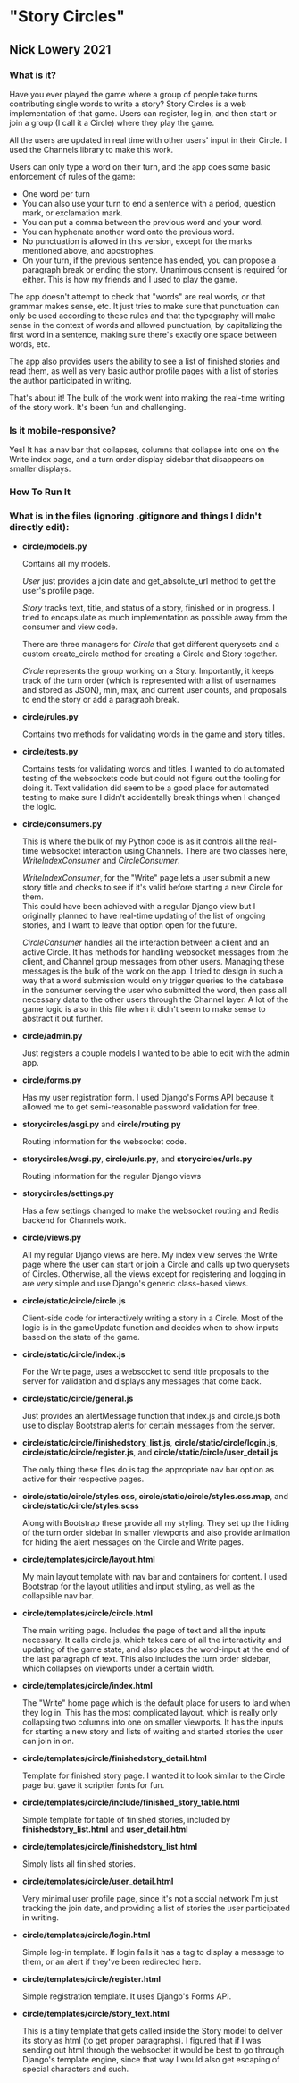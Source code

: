 "Story Circles"
=========
Nick Lowery 2021
---------------


### What is it?

Have you ever played the game where a group of people take turns contributing 
single words to write a story? Story Circles is a web implementation of that 
game. Users can register, log in, and then start or join a group (I call it a 
Circle) where they play the game. 

All the users are updated in real time with other users' input in their Circle. 
I used the Channels library to make this work. 

Users can only type a word on their turn, and the app does some basic 
enforcement of rules of the game:
- One word per turn
- You can also use your turn to end a sentence with a period, question mark, or 
    exclamation mark.
- You can put a comma between the previous word and your word.
- You can hyphenate another word onto the previous word.
- No punctuation is allowed in this version, except for the marks mentioned 
  above, and apostrophes.
- On your turn, if the previous sentence has ended, you can propose a paragraph 
    break or ending the story. Unanimous consent is required for either. This is 
    how my friends and I used to play the game.

The app doesn't attempt to check that "words" are real words, or that grammar 
makes sense, etc. It just tries to make sure that punctuation can only be used 
according to these rules and that the typography will make sense in the context 
of words and allowed punctuation, by capitalizing the first word in a sentence, 
making sure there's exactly one space between words, etc.

The app also provides users the ability to see a list of finished stories and 
read them, as well as very basic author profile pages with a list of stories the 
author participated in writing. 

That's about it! The bulk of the work went into making the real-time writing of 
the story work. It's been fun and challenging.

### Is it mobile-responsive?

Yes! It has a nav bar that collapses, columns that collapse into one on the 
Write index page, and a turn order display sidebar that disappears on smaller 
displays.

### How To Run It

### What is in the files (ignoring .gitignore and things I didn't directly edit):

- **circle/models.py**

    Contains all my models.

    *User* just provides a join date and get_absolute_url method to get the 
    user's profile page.

    *Story* tracks text, title, and status of a story, finished or in progress. 
    I tried to encapsulate as much implementation as possible away from the 
    consumer and view code.

    There are three managers for *Circle* that get different querysets and a 
    custom create_circle method for creating a Circle and Story together.

    *Circle* represents the group working on a Story. Importantly, it keeps 
    track of the turn order (which is represented with a list of usernames and 
    stored as JSON), min, max, and current user counts, and proposals to end the 
    story or add a paragraph break.

- **circle/rules.py**
        
    Contains two methods for validating words in the game and story titles.

- **circle/tests.py**

    Contains tests for validating words and titles. I wanted to do automated 
    testing of the websockets code but could not figure out the tooling for 
    doing it. Text validation did seem to be a good place for automated testing 
    to make sure I didn't accidentally break things when I changed the logic.

- **circle/consumers.py**
    
    This is where the bulk of my Python code is as it controls all the real-time 
    websocket interaction using Channels. There are two classes here, 
    *WriteIndexConsumer* and *CircleConsumer*. 

    *WriteIndexConsumer*, for the "Write" page lets a user submit a new story 
    title and checks to see if it's valid before starting a new Circle for them.  
    This could have been achieved with a regular Django view but I originally 
    planned to have real-time updating of the list of ongoing stories, and I 
    want to leave that option open for the future.

    *CircleConsumer* handles all the interaction between a client and an active 
    Circle. It has methods for handling websocket messages from the client, and 
    Channel group messages from other users. Managing these messages is the bulk 
    of the work on the app. I tried to design in such a way that a word 
    submission would only trigger queries to the database in the consumer 
    serving the user who submitted the word, then pass all necessary data to the 
    other users through the Channel layer. A lot of the game logic is also in 
    this file when it didn't seem to make sense to abstract it out further. 

- **circle/admin.py**

    Just registers a couple models I wanted to be able to edit with the admin 
    app.

- **circle/forms.py**

    Has my user registration form. I used Django's Forms API because it allowed 
    me to get semi-reasonable password validation for free.

- **storycircles/asgi.py** and **circle/routing.py**

    Routing information for the websocket code.

- **storycircles/wsgi.py**, **circle/urls.py**, and **storycircles/urls.py**

    Routing information for the regular Django views

- **storycircles/settings.py**

    Has a few settings changed to make the websocket routing and Redis backend 
    for Channels work.

- **circle/views.py**

    All my regular Django views are here. My index view serves the Write page 
    where the user can start or join a Circle and calls up two querysets of 
    Circles. Otherwise, all the views except for registering and logging in are 
    very simple and use Django's generic class-based views.

- **circle/static/circle/circle.js**

    Client-side code for interactively writing a story in a Circle. Most of the 
    logic is in the gameUpdate function and decides when to show inputs based on 
    the state of the game.

- **circle/static/circle/index.js**

    For the Write page, uses a websocket to send title proposals to the server 
    for validation and displays any messages that come back.

- **circle/static/circle/general.js**

    Just provides an alertMessage function that index.js and circle.js both use 
    to display Bootstrap alerts for certain messages from the server.

- **circle/static/circle/finishedstory_list.js**, 
  **circle/static/circle/login.js**, **circle/static/circle/register.js**, and 
  **circle/static/circle/user_detail.js**

    The only thing these files do is tag the appropriate nav bar option as 
    active for their respective pages.

- **circle/static/circle/styles.css**, **circle/static/circle/styles.css.map**, 
    and **circle/static/circle/styles.scss**

    Along with Bootstrap these provide all my styling. They set up the hiding of 
    the turn order sidebar in smaller viewports and also provide animation for 
    hiding the alert messages on the Circle and Write pages.

- **circle/templates/circle/layout.html**

    My main layout template with nav bar and containers for content. I used 
    Bootstrap for the layout utilities and input styling, as well as the 
    collapsible nav bar.

- **circle/templates/circle/circle.html**

    The main writing page. Includes the page of text and all the inputs 
    necessary. It calls circle.js, which takes care of all the interactivity and 
    updating of the game state, and also places the word-input at the end of the 
    last paragraph of text. This also includes the turn order sidebar, which 
    collapses on viewports under a certain width.

- **circle/templates/circle/index.html**

    The "Write" home page which is the default place for users to land when they 
    log in. This has the most complicated layout, which is really only 
    collapsing two columns into one on smaller viewports.  It has the inputs for 
    starting a new story and lists of waiting and started stories the user can 
    join in on.

- **circle/templates/circle/finishedstory_detail.html**

    Template for finished story page. I wanted it to look similar to the Circle 
    page but gave it scriptier fonts for fun.

- **circle/templates/circle/include/finished_story_table.html**

    Simple template for table of finished stories, included by 
    **finishedstory_list.html** and **user_detail.html**

- **circle/templates/circle/finishedstory_list.html**

    Simply lists all finished stories.

- **circle/templates/circle/user_detail.html**

    Very minimal user profile page, since it's not a social network I'm just 
    tracking the join date, and providing a list of stories the user 
    participated in writing.

- **circle/templates/circle/login.html**

    Simple log-in template. If login fails it has a tag to display a message to 
    them, or an alert if they've been redirected here.

- **circle/templates/circle/register.html**

    Simple registration template. It uses Django's Forms API.

- **circle/templates/circle/story_text.html**

    This is a tiny template that gets called inside the Story model to deliver 
    its story as html (to get proper paragraphs). I figured that if I was 
    sending out html through the websocket it would be best to go through 
    Django's template engine, since that way I would also get escaping of 
    special characters and such.

